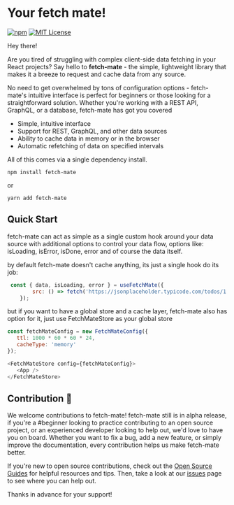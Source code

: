 # Your fetch mate! 

[![npm](https://img.shields.io/npm/v/fetch-mate.svg?style=flat-square)](http://npm.im/fetch-mate)
[![MIT License](https://img.shields.io/npm/l/easy-peasy.svg?style=flat-square)](http://opensource.org/licenses/MIT)


Hey there! 

Are you tired of struggling with complex client-side data fetching in your React projects? Say hello to <strong>fetch-mate</strong> - the simple, lightweight library that makes it a breeze to request and cache data from any source. 

No need to get overwhelmed by tons of configuration options - fetch-mate's intuitive interface is perfect for beginners or those looking for a straightforward solution. Whether you're working with a REST API, GraphQL, or a database, fetch-mate has got you covered

- Simple, intuitive interface
- Support for REST, GraphQL, and other data sources
- Ability to cache data in memory or in the browser
- Automatic refetching of data on specified intervals


All of this comes via a single dependency install.

```
npm install fetch-mate
```
or
```
yarn add fetch-mate
```


## Quick Start 
fetch-mate can act as simple as a single custom hook around your data source with additional options to control your data flow, options like: isLoading, isError, isDone, error and of course the data itself.

by default fetch-mate doesn't cache anything, its just a single hook do its job:

```javascript
 const { data, isLoading, error } = useFetchMate({
        src: () => fetch('https://jsonplaceholder.typicode.com/todos/1').then((res) => res.json())
    });
 ```
 
but if you want to have a global store and a cache layer, fetch-mate also has option for it, just use FetchMateStore as your global store 
 ```javascript
 const fetchMateConfig = new FetchMateConfig({
    ttl: 1000 * 60 * 60 * 24,
    cacheType: 'memory'
});

<FetchMateStore config={fetchMateConfig}>
    <App />
</FetchMateStore>
```


## Contribution 🥳
We welcome contributions to fetch-mate!
fetch-mate still is in alpha release, if you're a #beginner looking to practice contributing to an open source project, or an experienced developer looking to help out, we'd love to have you on board. Whether you want to fix a bug, add a new feature, or simply improve the documentation, every contribution helps us make fetch-mate better.

If you're new to open source contributions, check out the [Open Source Guides](https://opensource.guide/) for helpful resources and tips. Then, take a look at our [issues](https://github.com/devhe4d/fetch-mate/issues) page to see where you can help out.

Thanks in advance for your support!
